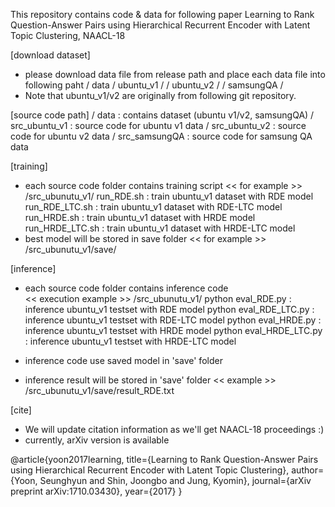 
This repository contains code & data for following paper
Learning to Rank Question-Answer Pairs using Hierarchical Recurrent Encoder with Latent Topic Clustering, NAACL-18


[download dataset]
- please download data file from release path and place each data file into following paht 
  / data / ubuntu_v1 /
         / ubuntu_v2 /
    	 / samsungQA /
- Note that ubuntu_v1/v2 are originally from following git repository.


[source code path]
  / data           : contains dataset (ubuntu v1/v2, samsungQA)
  / src_ubuntu_v1  : source code for ubuntu v1 data
  / src_ubuntu_v2  : source code for ubuntu v2 data
  / src_samsungQA  : source code for samsung QA data


[training]
- each source code folder contains training script
  << for example >>
  /src_ubunutu_v1/
      run_RDE.sh      : train ubuntu_v1 dataset with RDE model
      run_RDE_LTC.sh  : train ubuntu_v1 dataset with RDE-LTC model
      run_HRDE.sh     : train ubuntu_v1 dataset with HRDE model
      run_HRDE_LTC.sh : train ubuntu_v1 dataset with HRDE-LTC model
- best model will be stored in save folder
  << for example >>
   /src_ubunutu_v1/save/
   

[inference]
- each source code folder contains inference code   
   << execution example >>
   /src_ubunutu_v1/
      python eval_RDE.py       : inference ubuntu_v1 testset with RDE model
      python eval_RDE_LTC.py   : inference ubuntu_v1 testset with RDE-LTC model
      python eval_HRDE.py      : inference ubuntu_v1 testset with HRDE model
      python eval_HRDE_LTC.py  : inference ubuntu_v1 testset with HRDE-LTC model
      
- inference code use saved model in 'save' folder 
- inference result will be stored in 'save' folder
   << example >>
   /src_ubunutu_v1/save/result_RDE.txt


[cite]
- We will update citation information as we'll get NAACL-18 proceedings :)
- currently, arXiv version is available 

@article{yoon2017learning,
  title={Learning to Rank Question-Answer Pairs using Hierarchical Recurrent Encoder with Latent Topic Clustering},
  author={Yoon, Seunghyun and Shin, Joongbo and Jung, Kyomin},
  journal={arXiv preprint arXiv:1710.03430},
  year={2017}
}
